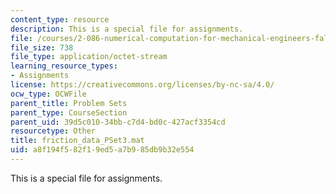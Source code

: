 ```yaml
---
content_type: resource
description: This is a special file for assignments.
file: /courses/2-086-numerical-computation-for-mechanical-engineers-fall-2012/a8f194f582f19ed5a7b985db9b32e554_friction_data_PSet3.mat
file_size: 738
file_type: application/octet-stream
learning_resource_types:
- Assignments
license: https://creativecommons.org/licenses/by-nc-sa/4.0/
ocw_type: OCWFile
parent_title: Problem Sets
parent_type: CourseSection
parent_uid: 39d5c010-34bb-c7d4-bd0c-427acf3354cd
resourcetype: Other
title: friction_data_PSet3.mat
uid: a8f194f5-82f1-9ed5-a7b9-85db9b32e554
---
```

This is a special file for assignments.